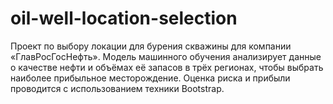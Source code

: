 # oil-well-location-selection
Проект по выбору локации для бурения скважины для компании «ГлавРосГосНефть». Модель машинного обучения анализирует данные о качестве нефти и объёмах её запасов в трёх регионах, чтобы выбрать наиболее прибыльное месторождение. Оценка риска и прибыли проводится с использованием техники Bootstrap.
